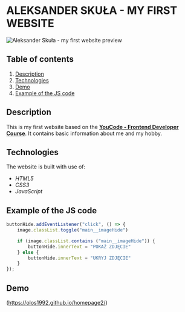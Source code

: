 # ALEKSANDER SKUŁA - MY FIRST WEBSITE

![Aleksander Skuła - my first website preview](images/gif2.gif)

## Table of contents

1. [Description](#description)
1. [Technologies](#technologies)
1. [Demo](#demo)
1. [Example of the JS code](#example-of-the-js-code)



## Description

This is my first website based on the [**YouCode - Frontend Developer Course**](https://youcode.pl). It contains basic information about me and my hobby.

## Technologies
The website is built with use of:

- *HTML5*
- *CSS3*
- *JavaScript*

## Example of the JS code

```js
buttonHide.addEventListener("click", () => {
    image.classList.toggle("main__imageHide")

    if (image.classList.contains ("main__imageHide")) {
        buttonHide.innerText = "POKAŻ ZDJĘCIE"
    } else {
        buttonHide.innerText = "UKRYJ ZDJĘCIE"
    }
});
```

## Demo

(https://olos1992.github.io/homepage2/)
